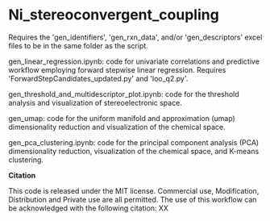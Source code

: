 # Ni_stereoconvergent_coupling
Requires the 'gen_identifiers', 'gen_rxn_data', and/or 'gen_descriptors' excel files to be in the same folder as the script.

gen_linear_regression.ipynb: code for univariate correlations and predictive workflow employing forward stepwise linear regression. Requires 'ForwardStepCandidates_updated.py' and 'loo_q2.py'.

gen_threshold_and_multidescriptor_plot.ipynb: code for the threshold analysis and visualization of stereoelectronic space.

gen_umap: code for the uniform manifold and approximation (umap) dimensionality reduction and visualization of the chemical space.

gen_pca_clustering.ipynb: code for the principal component analysis (PCA) dimensionality reduction, visualization of the chemical space, and K-means clustering.

**Citation**

This code is released under the MIT license. Commercial use, Modification, Distribution and Private use are all permitted. The use of this workflow can be acknowledged with the following citation: XX
